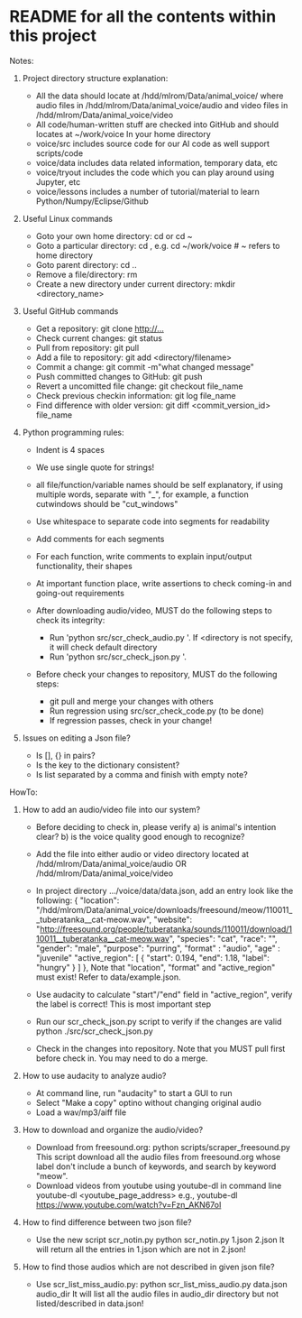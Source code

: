 # README for all the contents within this project

Notes:
1. Project directory structure explanation:
   - All the data should locate at /hdd/mlrom/Data/animal_voice/ where audio files in 
     /hdd/mlrom/Data/animal_voice/audio and video files in /hdd/mlrom/Data/animal_voice/video
   - All code/human-written stuff are checked into GitHub and should locates at ~/work/voice
     In your home directory
   - voice/src includes source code for our AI code as well support scripts/code
   - voice/data includes data related information, temporary data, etc
   - voice/tryout includes the code which you can play around using Jupyter, etc
   - voice/lessons includes a number of tutorial/material to learn Python/Numpy/Eclipse/Github

2. Useful Linux commands 
   - Goto your own home directory: cd or cd ~
   - Goto a particular directory: cd <directory>, e.g. cd ~/work/voice    # ~ refers to home directory
   - Goto parent directory: cd ..
   - Remove a file/directory: rm <filename>
   - Create a new directory under current directory: mkdir <directory_name>

3. Useful GitHub commands
   - Get a repository: git clone <http://...>
   - Check current changes: git status
   - Pull from repository: git pull
   - Add a file to repository: git add <directory/filename>
   - Commit a change: git commit -m"what changed message"
   - Push committed changes to GitHub: git push
   - Revert a uncomitted file change: git checkout file_name
   - Check previous checkin information: git log file_name
   - Find difference with older version: git diff <commit_version_id> file_name

4. Python programming rules:
   - Indent is 4 spaces
   - We use single quote for strings!
   - all file/function/variable names should be self explanatory, if using multiple words, separate with "_",
     for example, a function cutwindows should be "cut_windows"
   - Use whitespace to separate code into segments for readability
   - Add comments for each segments
   - For each function, write comments to explain input/output functionality, their shapes
   - At important function place, write assertions to check coming-in and going-out requirements
   - After downloading audio/video, MUST do the following steps to check its integrity:
       - Run 'python src/scr_check_audio.py <directory>'. If <directory is not specify, 
         it will check default directory
       - Run 'python src/scr_check_json.py <your json file>'.

   - Before check your changes to repository, MUST do the following steps:
       - git pull and merge your changes with others
       - Run regression using src/scr_check_code.py (to be done)
       - If regression passes, check in your change!

5. Issues on editing a Json file?
   - Is [], {} in pairs?
   - Is the key to the dictionary consistent?
   - Is list separated by a comma and finish with empty note?


HowTo:
1. How to add an audio/video file into our system?
   - Before deciding to check in, please verify
        a) is animal's intention clear?
        b) is the voice quality good enough to recognize?
   - Add the file into either audio or video directory located at
        /hdd/mlrom/Data/animal_voice/audio OR
        /hdd/mlrom/Data/animal_voice/video
   - In project directory .../voice/data/data.json, add an entry look like the following:
        {
          "location": "/hdd/mlrom/Data/animal_voice/downloads/freesound/meow/110011__tuberatanka__cat-meow.wav",
          "website": "http://freesound.org/people/tuberatanka/sounds/110011/download/110011__tuberatanka__cat-meow.wav",
          "species": "cat",
          "race": "",
          "gender": "male",
          "purpose": "purring",
          "format" : "audio",
          "age" : "juvenile"
          "active_region": [
            {
              "start": 0.194,
              "end": 1.18,
              "label": "hungry"
            }
          ]
        },
     Note that "location", "format" and "active_region" must exist! Refer to data/example.json.
   - Use audacity to calculate "start"/"end" field in "active_region", verify the label is correct!
     This is most important step
   - Run our scr_check_json.py script to verify if the changes are valid
        python ./src/scr_check_json.py

   - Check in the changes into repository. Note that you MUST pull first before check in.
     You may need to do a merge.

2. How to use audacity to analyze audio?
   - At command line, run "audacity" to start a GUI to run
   - Select "Make a copy" optino without changing original audio
   - Load a wav/mp3/aiff file

3. How to download and organize the audio/video?
   - Download from freesound.org:
         python scripts/scraper_freesound.py
     This script download all the audio files from freesound.org whose label don't include a bunch of 
     keywords, and search by keyword "meow".
   - Download videos from youtube using youtube-dl in command line
         youtube-dl <youtube_page_address>
     e.g.,
         youtube-dl https://www.youtube.com/watch?v=Fzn_AKN67oI

4. How to find difference between two json file?
   - Use the new script scr_notin.py
         python scr_notin.py 1.json 2.json
     It will return all the entries in 1.json which are not in 2.json!

5. How to find those audios which are not described in given json file?
   - Use scr_list_miss_audio.py:
         python scr_list_miss_audio.py data.json audio_dir
     It will list all the audio files in audio_dir directory but not listed/described in data.json!

